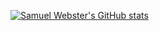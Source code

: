 [![Samuel Webster's GitHub stats](https://github-readme-stats.vercel.app/api?username=samjwebster&show_icons=true&theme=nightowl)](https://github.com/samjwebster/github-readme-stats)